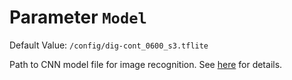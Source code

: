 # Parameter `Model`
Default Value: `/config/dig-cont_0600_s3.tflite`

Path to CNN model file for image recognition. See [here](../Choosing-the-Model) for details. 
